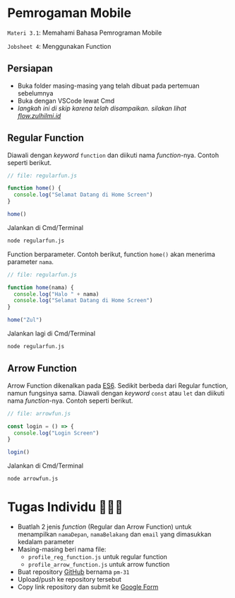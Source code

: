 # Pemrogaman Mobile

`Materi 3.1`: Memahami Bahasa Pemrograman Mobile

`Jobsheet 4`: Menggunakan Function

## Persiapan

- Buka folder masing-masing yang telah dibuat pada pertemuan sebelumnya
- Buka dengan VSCode lewat Cmd
- _langkah ini di skip karena telah disampaikan. silakan lihat [flow.zulhilmi.id](https://flow.zulhilmi.id)_

## Regular Function

Diawali dengan _keyword_ `function` dan diikuti nama _function_-nya. Contoh seperti berikut.

```js
// file: regularfun.js

function home() {
  console.log("Selamat Datang di Home Screen")
}

home()
```

Jalankan di Cmd/Terminal

```bash
node regularfun.js
```

Function berparameter. Contoh berikut, function `home()` akan menerima parameter `nama`.

```js
// file: regularfun.js

function home(nama) {
  console.log("Halo " + nama)
  console.log("Selamat Datang di Home Screen")
}

home("Zul")
```

Jalankan lagi di Cmd/Terminal

```bash
node regularfun.js
```

## Arrow Function

Arrow Function dikenalkan pada [ES6](https://www.w3schools.com/Js/js_es6.asp). Sedikit berbeda dari Regular function, namun fungsinya sama. Diawali dengan _keyword_ `const` atau `let` dan diikuti nama _function_-nya. Contoh seperti berikut.

```js
// file: arrowfun.js

const login = () => {
  console.log("Login Screen")
}

login()
```

Jalankan di Cmd/Terminal

```bash
node arrowfun.js
```

# Tugas Individu 👨🏻‍💻

- Buatlah 2 jenis _function_ (Regular dan Arrow Function) untuk menampilkan `namaDepan`, `namaBelakang` dan `email` yang dimasukkan kedalam parameter
- Masing-masing beri nama file:
  - `profile_reg_function.js` untuk regular function
  - `profile_arrow_function.js` untuk arrow function
- Buat repository [GitHub](https://github.com) bernama `pm-31`
- Upload/push ke repository tersebut
- Copy link repository dan submit ke [Google Form](https://forms.gle/MS5AEYfNbrxmCTQF8)

